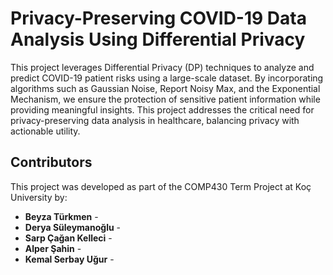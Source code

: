 # Privacy-Preserving COVID-19 Data Analysis Using Differential Privacy

This project leverages Differential Privacy (DP) techniques to analyze and predict COVID-19 patient risks using a large-scale dataset. By incorporating algorithms such as Gaussian Noise, Report Noisy Max, and the Exponential Mechanism, we ensure the protection of sensitive patient information while providing meaningful insights. This project addresses the critical need for privacy-preserving data analysis in healthcare, balancing privacy with actionable utility.

## Contributors
This project was developed as part of the COMP430 Term Project at Koç University by:

- **Beyza Türkmen** - 
- **Derya Süleymanoğlu** - 
- **Sarp Çağan Kelleci** - 
- **Alper Şahin** -
- **Kemal Serbay Uğur** - 
